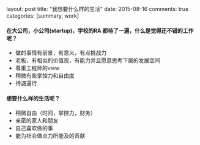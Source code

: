 layout: post
title: "我想要什么样的生活"
date: 2015-08-16
comments: true
categories: [summary, work]

#### 在大公司，小公司(startup)，学校的RA 都待了一遍，什么是觉得还不错的工作呢？

* 做的事情有前景，有意义，有点挑战力  
* 老板，有相似的价值观，有能力并且愿意思考下属的发展空间  
* 尊重工程师的view  
* 稍微有些掌控力和自由度  
* 待遇還行  


#### 想要什么样的生活呢？  

* 稍微自由（时间，掌控力，财务）  
* 亲密的家人和朋友  
* 自己喜欢做的事  
* 能为社会做点力所能及的贡献   
